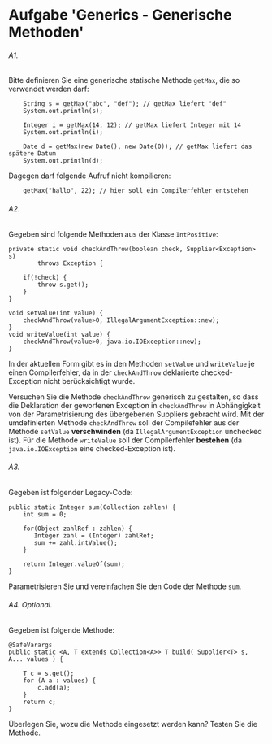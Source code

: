 # Aufgabe 'Generics - Generische Methoden'

###### A1.
Bitte definieren Sie eine generische statische Methode `getMax`, die so verwendet werden darf:
		
		String s = getMax("abc", "def"); // getMax liefert "def"
		System.out.println(s);
		
		Integer i = getMax(14, 12); // getMax liefert Integer mit 14
		System.out.println(i);

		Date d = getMax(new Date(), new Date(0)); // getMax liefert das spätere Datum
		System.out.println(d);
		
Dagegen darf folgende Aufruf nicht kompilieren:
		
		getMax("hallo", 22); // hier soll ein Compilerfehler entstehen
		
###### A2.
Gegeben sind folgende Methoden aus der Klasse `IntPositive`:

	private static void checkAndThrow(boolean check, Supplier<Exception> s) 
			throws Exception {
			
		if(!check) {
			throw s.get();
		}
	}

	void setValue(int value) {
		checkAndThrow(value>0, IllegalArgumentException::new);
	}	
	void writeValue(int value) {
		checkAndThrow(value>0, java.io.IOException::new);
	}
	
In der aktuellen Form gibt es in den Methoden `setValue` und `writeValue` je einen Compilerfehler, da in der `checkAndThrow` deklarierte checked-Exception nicht berücksichtigt wurde.

Versuchen Sie die Methode `checkAndThrow` generisch zu gestalten, so dass die Deklaration der geworfenen Exception in `checkAndThrow` in Abhängigkeit von der Parametrisierung des übergebenen Suppliers gebracht wird. 
Mit der umdefinierten Methode `checkAndThrow` soll der Compilefehler aus der Methode `setValue` __verschwinden__ (da `IllegalArgumentException` unchecked ist). Für die Methode `writeValue` soll der Compilerfehler __bestehen__ (da `java.io.IOException` eine checked-Exception ist).

###### A3.

Gegeben ist folgender Legacy-Code:

	public static Integer sum(Collection zahlen) {
		int sum = 0;
		
		for(Object zahlRef : zahlen) {
		   Integer zahl = (Integer) zahlRef;
		   sum += zahl.intValue();
		}
		
		return Integer.valueOf(sum);
	}

Parametrisieren Sie und vereinfachen Sie den Code der Methode `sum`.


###### A4. Optional.

Gegeben ist folgende Methode:

	@SafeVarargs
	public static <A, T extends Collection<A>> T build( Supplier<T> s, A... values ) {
						
		T c = s.get();
		for (A a : values) {
			c.add(a);
		}
		return c;
	}
	
Überlegen Sie, wozu die Methode eingesetzt werden kann? Testen Sie die Methode.
